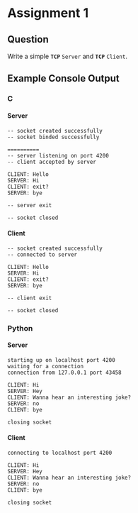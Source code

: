 # Assignment 1

## Question

Write a simple **`TCP`** `Server` and **`TCP`** `Client`.

## Example Console Output

### C

#### Server

```
-- socket created successfully
-- socket binded successfully

==========
-- server listening on port 4200
-- client accepted by server

CLIENT: Hello
SERVER: Hi
CLIENT: exit?
SERVER: bye

-- server exit

-- socket closed
```

#### Client

```
-- socket created successfully
-- connected to server

CLIENT: Hello
SERVER: Hi
CLIENT: exit?
SERVER: bye

-- client exit

-- socket closed
```

### Python

#### Server
```
starting up on localhost port 4200
waiting for a connection
connection from 127.0.0.1 port 43458

CLIENT: Hi
SERVER: Hey
CLIENT: Wanna hear an interesting joke?
SERVER: no
CLIENT: bye

closing socket
```

#### Client
```
connecting to localhost port 4200

CLIENT: Hi
SERVER: Hey
CLIENT: Wanna hear an interesting joke?
SERVER: no
CLIENT: bye

closing socket
```
